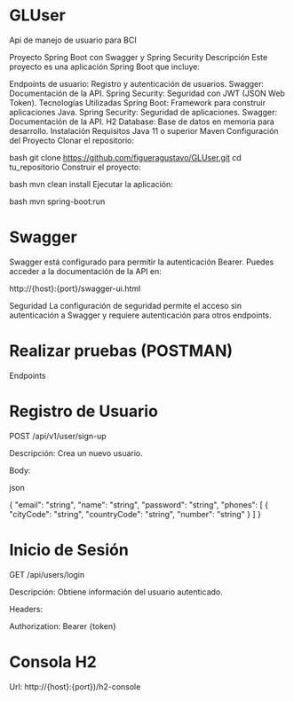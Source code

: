 # GLUser
Api de manejo de usuario para BCI

Proyecto Spring Boot con Swagger y Spring Security
Descripción
Este proyecto es una aplicación Spring Boot que incluye:

Endpoints de usuario: Registro y autenticación de usuarios.
Swagger: Documentación de la API.
Spring Security: Seguridad con JWT (JSON Web Token).
Tecnologías Utilizadas
Spring Boot: Framework para construir aplicaciones Java.
Spring Security: Seguridad de aplicaciones.
Swagger: Documentación de la API.
H2 Database: Base de datos en memoria para desarrollo.
Instalación
Requisitos
Java 11 o superior
Maven
Configuración del Proyecto
Clonar el repositorio:

bash
git clone https://github.com/figueragustavo/GLUser.git
cd tu_repositorio
Construir el proyecto:

bash
mvn clean install
Ejecutar la aplicación:

bash
mvn spring-boot:run

# Swagger
Swagger está configurado para permitir la autenticación Bearer. Puedes acceder a la documentación de la API en:

http://{host}:{port}/swagger-ui.html

Seguridad
La configuración de seguridad permite el acceso sin autenticación a Swagger y requiere autenticación para otros endpoints.

# Realizar pruebas (POSTMAN)
Endpoints
# Registro de Usuario
POST /api/v1/user/sign-up

Descripción: Crea un nuevo usuario.

Body:

json

{
  "email": "string",
  "name": "string",
  "password": "string",
  "phones": [
    {
      "cityCode": "string",
      "countryCode": "string",
      "number": "string"
    }
  ]
}

# Inicio de Sesión
GET /api/users/login

Descripción: Obtiene información del usuario autenticado.

Headers:

Authorization: Bearer {token}

# Consola H2

Url: http://{host}:{port})/h2-console



